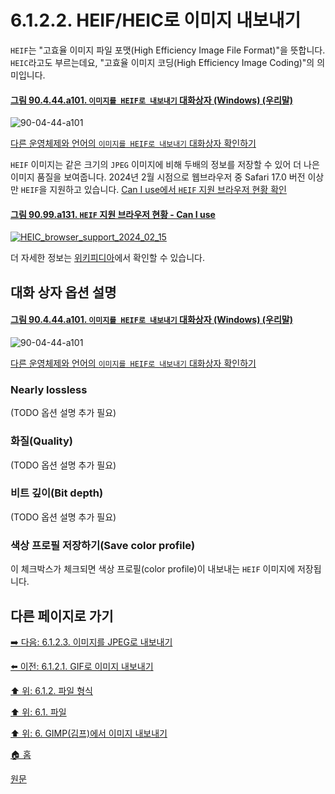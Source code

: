 # 6.1.2.2. HEIF/HEIC로 이미지 내보내기
`HEIF`는 "고효율 이미지 파일 포맷(High Efficiency Image File Format)"을 뜻합니다. `HEIC`라고도 부르는데요, "고효율 이미지 코딩(High Efficiency Image Coding)"의 의미입니다.

<a id="90-04-44-a101-1"></a>

#### [그림 90.4.44.a101. `이미지를 HEIF로 내보내기` 대화상자 (Windows) (우리말)](./90-04-44-export_image_as_heif.md#90-04-44-a101)
![90-04-44-a101](https://github.com/wonder13662/gimp/assets/15767104/138ff527-f520-452f-a402-7acc0afbc0b5)

[다른 운영체제와 언어의 `이미지를 HEIF로 내보내기` 대화상자 확인하기](./90-04-44-export_image_as_heif.md#90-04-44-a102)

`HEIF` 이미지는 같은 크기의 `JPEG` 이미지에 비해 두배의 정보를 저장할 수 있어 더 나은 이미지 품질을 보여줍니다. 2024년 2월 시점으로 웹브라우저 중 Safari 17.0 버전 이상만 `HEIF`을 지원하고 있습니다. [Can I use에서 `HEIF` 지원 브라우저 현황 확인](https://caniuse.com/heif)

#### [그림 90.99.a131. `HEIF` 지원 브라우저 현황 - Can I use](https://wonder13662.github.io/gimp/2.10.36_ko/90-99-etc.html#%EA%B7%B8%EB%A6%BC-9099a131-heif-%EC%A7%80%EC%9B%90-%EB%B8%8C%EB%9D%BC%EC%9A%B0%EC%A0%80-%ED%98%84%ED%99%A9---can-i-use)
[![HEIC_browser_support_2024_02_15](https://github.com/wonder13662/gimp/assets/15767104/ba2f517a-b807-4df4-a98d-599657e45216)](https://wonder13662.github.io/gimp/2.10.36_ko/90-99-etc.html#%EA%B7%B8%EB%A6%BC-9099a131-heif-%EC%A7%80%EC%9B%90-%EB%B8%8C%EB%9D%BC%EC%9A%B0%EC%A0%80-%ED%98%84%ED%99%A9---can-i-use)

더 자세한 정보는 [위키피디아](https://en.wikipedia.org/wiki/High_Efficiency_Image_File_Format)에서 확인할 수 있습니다.

## 대화 상자 옵션 설명

<a id="90-04-44-a101-2"></a>

#### [그림 90.4.44.a101. `이미지를 HEIF로 내보내기` 대화상자 (Windows) (우리말)](./90-04-44-export_image_as_heif.md#90-04-44-a101)
![90-04-44-a101](https://github.com/wonder13662/gimp/assets/15767104/138ff527-f520-452f-a402-7acc0afbc0b5)

[다른 운영체제와 언어의 `이미지를 HEIF로 내보내기` 대화상자 확인하기](./90-04-44-export_image_as_heif.md#90-04-44-a102)

### Nearly lossless
(TODO 옵션 설명 추가 필요)

### 화질(Quality)
(TODO 옵션 설명 추가 필요)

### 비트 깊이(Bit depth)
(TODO 옵션 설명 추가 필요)

### 색상 프로필 저장하기(Save color profile)
이 체크박스가 체크되면 색상 프로필(color profile)이 내보내는 `HEIF` 이미지에 저장됩니다.

## 다른 페이지로 가기

[➡️ 다음: 6.1.2.3. 이미지를 JPEG로 내보내기](./06-01-02-03-export_image_as_jpeg.md)

[⬅️ 이전: 6.1.2.1. GIF로 이미지 내보내기](./06-01-02-01-export_image_as_gif.md)

[⬆️ 위: 6.1.2. 파일 형식](./06-01-02-00-file_formats.md)

[⬆️ 위: 6.1. 파일](./06-01-00-files.md)

[⬆️ 위: 6. GIMP(김프)에서 이미지 내보내기](./06-00-getting-images-out-of-gimp.md)

[🏠 홈](./00-home.md)

[원문](https://docs.gimp.org/2.10/ko/gimp-images-out.html#file-heif-export)
